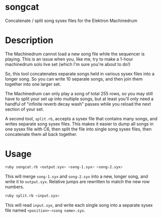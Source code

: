 # songcat
Concatenate / split song sysex files for the Elektron Machinedrum

# Description
The Machinedrum cannot load a new song file while the sequencer is playing.  This is an issue when you, like me, try to make a 1-hour machinedrum solo live set (which I'm sure you're about to do!)

So, this tool concatenates separate songs held in various sysex files into a longer song.  So you can write 10 separate songs, and then join them together into one larger set.

The Machinedrum can only play a song of total 255 rows, so you may still have to split your set up into multiple songs, but at least you'll only need a handful of "infinite reverb decay wash" passes while you reload the next section of your set. 

A second tool, `split.rb`, accepts a sysex file that contains many songs, and writes separate song sysex files.  This makes it easier to dump all songs in one sysex file with C6, then split the file into single song sysex files, then concatenate them all back together.

# Usage
```bash
ruby songcat.rb <output.syx> <song-1.syx> <song-2.syx>
```
This will merge `song-1.syx` and `song-2.syx` into a new, longer song, and write it to `output.syx`.  Relative jumps are rewritten to match the new row numbers.

```bash
ruby split.rb <input.syx>
```
This will read `input.syx`, and write each single song into a separate sysex file named `<position>-<song name>.syx`.
